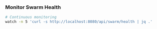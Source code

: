 ### Monitor Swarm Health

```bash
# Continuous monitoring
watch -n 5 'curl -s http://localhost:8080/api/swarm/health | jq .'
```
